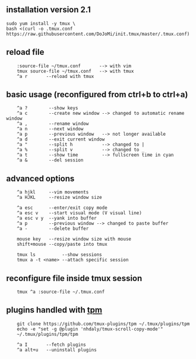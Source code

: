 
installation version 2.1
-----
	sudo yum install -y tmux \
	bash <(curl -o .tmux.conf https://raw.githubusercontent.com/DoJoMi/init.tmux/master/.tmux.conf)

reload file
-----
        :source-file ~/tmux.conf       --> with vim
        tmux source-file ~/tmux.conf   --> with tmux
        ^a r       --reload with tmux

basic usage (reconfigured from ctrl+b to ctrl+a)
-----
        ^a ?        --show keys
        ^a c        --create new window --> changed to automatic rename window
        ^a ,        --rename window
        ^a n        --next window
        ^a p        --previous window   --> not longer available
        ^a d        --exit current window
        ^a "        --split h           --> changed to |
        ^a %        --split v           --> changed to _
        ^a t        --show time         --> fullscreen time in cyan
        ^a &        --del session
        
advanced options
-----
        
        ^a hjkl     --vim movements
        ^a HJKL     --resize window size
        
        ^a esc      --enter/exit copy mode
        ^a esc v    --start visual mode (V visual line)
        ^a esc v y  --yank into buffer
        ^a p        --previous window --> changed to paste buffer
        ^a -        --delete buffer 
     
        mouse key   --resize window size with mouse
        shift+mouse --copy/paste into tmux 
        
        tmux ls          --show sessions
        tmux a -t <name> --attach specific session

reconfigure file inside tmux session
------
        tmux ^a :source-file ~/.tmux.conf

plugins handled with [tpm](https://github.com/tmux-plugins/tpm)
------
        git clone https://github.com/tmux-plugins/tpm ~/.tmux/plugins/tpm
        echo -e "set -g @plugin 'nhdaly/tmux-scroll-copy-mode'"
        ~/.tmux/plugins/tpm/tpm
        
        ^a I       --fetch plugins
        ^a alt+u   --uninstall plugins
